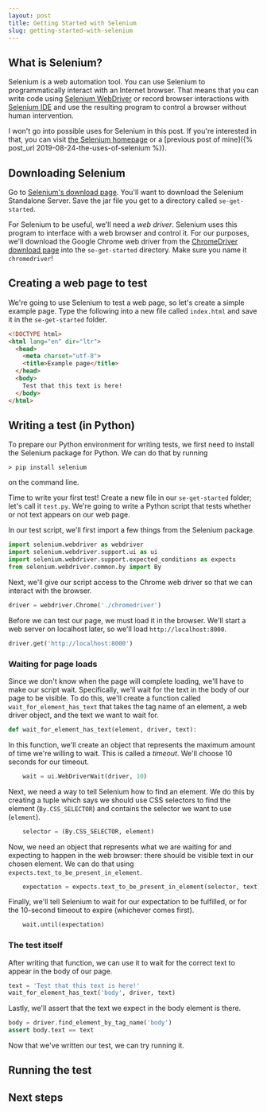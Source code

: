 ```yaml
---
layout: post
title: Getting Started with Selenium
slug: getting-started-with-selenium
---
```


<!-- TODO: Introduce article -->
<!-- NOTE: assumed use of Chrome -->

## What is Selenium?

Selenium is a web automation tool. You can use Selenium to programmatically
interact with an Internet browser. That means that you can write code using
[Selenium WebDriver](https://www.seleniumhq.org/projects/webdriver/) or record
browser interactions with [Selenium
IDE](https://www.seleniumhq.org/selenium-ide/) and use the resulting program to
control a browser without human intervention.

I won't go into possible uses for Selenium in this post. If you're interested in
that, you can visit [the Selenium homepage](https://www.seleniumhq.org) or a
[previous post of mine]({% post_url 2019-08-24-the-uses-of-selenium %}).

## Downloading Selenium

<!-- QUESTION: Do we need this step? -->
Go to [Selenium's download page](https://www.seleniumhq.org/download/). You'll
want to download the Selenium Standalone Server. Save the jar file you get to a
directory called `se-get-started`.

For Selenium to be useful, we'll need a *web driver*. Selenium uses this program
to interface with a web browser and control it. For our purposes, we'll download
the Google Chrome web driver from the [ChromeDriver download
page](https://sites.google.com/a/chromium.org/chromedriver/downloads) into the
`se-get-started` directory. Make sure you name it `chromedriver`!

## Creating a web page to test

We're going to use Selenium to test a web page, so let's create a simple example
page. Type the following into a new file called `index.html` and save it in the
`se-get-started` folder.

```html
<!DOCTYPE html>
<html lang="en" dir="ltr">
  <head>
    <meta charset="utf-8">
    <title>Example page</title>
  </head>
  <body>
    Test that this text is here!
  </body>
</html>
```

## Writing a test (in Python)

To prepare our Python environment for writing tests, we first need to install
the Selenium package for Python. We can do that by running

```shell
> pip install selenium
```

on the command line.

Time to write your first test! Create a new file in our `se-get-started` folder;
let's call it `test.py`. We're going to write a Python script that tests whether
or not text appears on our web page.

In our test script, we'll first import a few things from the Selenium package.

```python
import selenium.webdriver as webdriver
import selenium.webdriver.support.ui as ui
import selenium.webdriver.support.expected_conditions as expects
from selenium.webdriver.common.by import By
```

Next, we'll give our script access to the Chrome web driver so that we can
interact with the browser.

```python
driver = webdriver.Chrome('./chromedriver')
```

Before we can test our page, we must load it in the browser. We'll start a web
server on localhost later, so we'll load `http://localhost:8000`.

```python
driver.get('http://localhost:8000')
```

### Waiting for page loads

Since we don't know when the page will complete loading, we'll have to make our
script wait. Specifically, we'll wait for the text in the body of our page to be
visible. To do this, we'll create a function called `wait_for_element_has_text`
that takes the tag name of an element, a web driver object, and the text we want
to wait for.

```python
def wait_for_element_has_text(element, driver, text):
```

In this function, we'll create an object that represents the maximum amount of
time we're willing to wait. This is called a *timeout*. We'll choose 10 seconds
for our timeout.

```python
    wait = ui.WebDriverWait(driver, 10)
```

Next, we need a way to tell Selenium how to find an element. We do this by
creating a tuple which says we should use CSS selectors to find the element
(`By.CSS_SELECTOR`) and contains the selector we want to use (`element`).

```python
    selector = (By.CSS_SELECTOR, element)
```

Now, we need an object that represents what we are waiting for and expecting to
happen in the web browser: there should be visible text in our chosen element.
We can do that using `expects.text_to_be_present_in_element`.

```python
    expectation = expects.text_to_be_present_in_element(selector, text)
```

Finally, we'll tell Selenium to wait for our expectation to be fulfilled, or for
the 10-second timeout to expire (whichever comes first).

```python
    wait.until(expectation)
```

### The test itself

After writing that function, we can use it to wait for the correct text to
appear in the body of our page.

```python
text = 'Test that this text is here!'
wait_for_element_has_text('body', driver, text)
```

Lastly, we'll assert that the text we expect in the body element is there.

```python
body = driver.find_element_by_tag_name('body')
assert body.text == text
```

Now that we've written our test, we can try running it.

## Running the test

## Next steps
